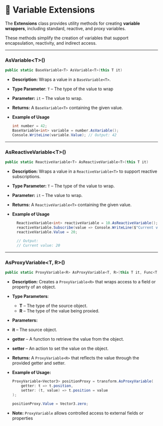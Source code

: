 # 🧩 Variable Extensions

The **Extensions** class provides utility methods for creating **variable wrappers**, including standard, reactive, and proxy variables.  

These methods simplify the creation of variables that support encapsulation, reactivity, and indirect access.

---

### AsVariable&lt;T&gt;()
```csharp
public static BaseVariable<T> AsVariable<T>(this T it)
```
- **Description:** Wraps a value in a `BaseVariable<T>`.
- **Type Parameter**: `T` – The type of the value to wrap
- **Parameter:** `it` – The value to wrap.
- **Returns:** A `BaseVariable<T>` containing the given value.
- **Example of Usage**
    
    ```csharp
    int number = 42;
    BaseVariable<int> variable = number.AsVariable();
    Console.WriteLine(variable.Value); // Output: 42
    ```
---
### AsReactiveVariable&lt;T&gt;()
```csharp
public static ReactiveVariable<T> AsReactiveVariable<T>(this T it)
```
- **Description:** Wraps a value in a `ReactiveVariable<T>` to support reactive subscriptions.
- **Type Parameter:** `T` – The type of the value to wrap.
- **Parameter:** `it` – The value to wrap.
- **Returns:** A `ReactiveVariable<T>` containing the given value.
- **Example of Usage**
    
  ```csharp
    ReactiveVariable<int> reactiveVariable = 10.AsReactiveVariable();
    reactiveVariable.Subscribe(value => Console.WriteLine($"Current value: {value}"));
    reactiveVariable.Value = 20; 
    
    // Output:
    // Current value: 20
    ```
---

### AsProxyVariable<T, R>()
```csharp
public static ProxyVariable<R> AsProxyVariable<T, R>(this T it, Func<T, R> getter, Action<T, R> setter)
```
- **Description:** Creates a `ProxyVariable<R>` that wraps access to a field or property of an object.
- **Type Parameters**:
  - **T** – The type of the source object.
  - **R** – The type of the value being proxied.
- **Parameters:**
- **it** – The source object.
- **getter** – A function to retrieve the value from the object.
- **setter** – An action to set the value on the object.
- **Returns:** A `ProxyVariable<R>` that reflects the value through the provided getter and setter.
- **Example of Usage:**

    ```csharp
    ProxyVariable<Vector3> positionProxy = transform.AsProxyVariable(
        getter: t => t.position, 
        setter: (t, value) => t.position = value
    );
    
    positionProxy.Value = Vector3.zero;
    ```
- **Note:** `ProxyVariable` allows controlled access to external fields or properties
